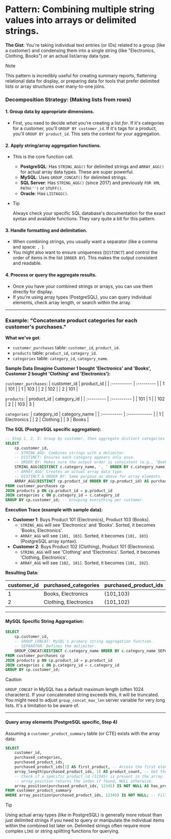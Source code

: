 # Pattern: Combining multiple string values into arrays or delimited strings.

**The Gist**: You're taking individual text entries (or IDs) related to a group (like a customer) and condensing them into a single string (like "Electronics, Clothing, Books") or an actual list/array data type.

> [!NOTE]
> This pattern is incredibly useful for creating summary reports, flattening relational data for display, or preparing data for tools that prefer delimited lists or array structures over many-to-one joins.

### Decomposition Strategy: (Making lists from rows)

#### 1. Group data by appropriate dimensions.

*   First, you need to decide *what* you're creating a list *for*. If it's categories for a customer, you'll `GROUP BY customer_id`. If it's tags for a product, you'll `GROUP BY product_id`. This sets the context for your aggregation.

#### 2. Apply string/array aggregation functions.

*   This is the core function call.
    *   **PostgreSQL**: Has `STRING_AGG()` for delimited strings and `ARRAY_AGG()` for actual array data types. These are super powerful.
    *   **MySQL**: Uses `GROUP_CONCAT()` for delimited strings.
    *   **SQL Server**: Has `STRING_AGG()` (since 2017) and previously `FOR XML PATH('')` or `STUFF()`.
    *   **Oracle**: Has `LISTAGG()`.

*   > [!TIP]
    > Always check your specific SQL database's documentation for the exact syntax and available functions. They vary quite a bit for this pattern.

#### 3. Handle formatting and delimitation.

*   When combining strings, you usually want a separator (like a comma and space: `, `).
*   You might also want to ensure uniqueness (`DISTINCT`) and control the order of items in the list (`ORDER BY`). This makes the output consistent and readable.

#### 4. Process or query the aggregate results.

*   Once you have your combined strings or arrays, you can use them directly for display.
*   If you're using array types (PostgreSQL), you can query individual elements, check array length, or search within the array.

---

### Example: "Concatenate product categories for each customer's purchases."

**What we've got**:
*   `customer_purchases` table: `customer_id`, `product_id`.
*   `products` table: `product_id`, `category_id`.
*   `categories` table: `category_id`, `category_name`.

**Sample Data (Imagine Customer 1 bought 'Electronics' and 'Books', Customer 2 bought 'Clothing' and 'Electronics'):**

`customer_purchases`:
| customer_id | product_id |
| :---------- | :--------- |
| 1           | 101        |
| 1           | 103        |
| 2           | 102        |
| 2           | 101        |

`products`:
| product_id | category_id |
| :--------- | :---------- |
| 101        | 1           |
| 102        | 2           |
| 103        | 3           |

`categories`:
| category_id | category_name |
| :---------- | :------------ |
| 1           | Electronics   |
| 2           | Clothing      |
| 3           | Books         |

**The SQL (PostgreSQL specific aggregation):**

```sql
-- Step 1, 2, 3: Group by customer, then aggregate distinct categories and product IDs.
SELECT
    cp.customer_id,
    -- STRING_AGG: Combines strings with a delimiter.
    -- DISTINCT: Ensures each category appears only once.
    -- ORDER BY: Makes sure the output order is consistent (e.g., "Books, Electronics").
    STRING_AGG(DISTINCT c.category_name, ', ' ORDER BY c.category_name) AS purchased_categories,
    -- ARRAY_AGG: Creates an actual array data type.
    -- DISTINCT & ORDER BY: Same purpose as above for array elements.
    ARRAY_AGG(DISTINCT cp.product_id ORDER BY cp.product_id) AS purchased_product_ids
FROM customer_purchases cp
JOIN products p ON cp.product_id = p.product_id
JOIN categories c ON p.category_id = c.category_id
GROUP BY cp.customer_id; -- Grouping everything per customer.
```

**Execution Trace (example with sample data):**

*   **Customer 1**: Buys Product 101 (Electronics), Product 103 (Books).
    *   `STRING_AGG` will see 'Electronics' and 'Books'. Sorted, it becomes 'Books, Electronics'.
    *   `ARRAY_AGG` will see `[101, 103]`. Sorted, it becomes `{101, 103}` (PostgreSQL array syntax).
*   **Customer 2**: Buys Product 102 (Clothing), Product 101 (Electronics).
    *   `STRING_AGG` will see 'Clothing' and 'Electronics'. Sorted, it becomes 'Clothing, Electronics'.
    *   `ARRAY_AGG` will see `[102, 101]`. Sorted, it becomes `{101, 102}`.

**Resulting Data:**

| customer_id | purchased_categories    | purchased_product_ids |
| :---------- | :---------------------- | :-------------------- |
| 1           | Books, Electronics      | {101,103}             |
| 2           | Clothing, Electronics   | {101,102}             |

---

#### MySQL Specific String Aggregation:

```sql
SELECT
    cp.customer_id,
    -- GROUP_CONCAT: MySQL's primary string aggregation function.
    -- SEPARATOR: Defines the delimiter.
    GROUP_CONCAT(DISTINCT c.category_name ORDER BY c.category_name SEPARATOR ', ') AS purchased_categories
FROM customer_purchases cp
JOIN products p ON cp.product_id = p.product_id
JOIN categories c ON p.category_id = c.category_id
GROUP BY cp.customer_id;
```

> [!CAUTION]
> `GROUP_CONCAT` in MySQL has a default maximum length (often 1024 characters). If your concatenated string exceeds this, it will be truncated. You might need to adjust `group_concat_max_len` server variable for very long lists. It's a limitation to be aware of.

---

#### Query array elements (PostgreSQL specific, Step 4)

Assuming a `customer_product_summary` table (or CTE) exists with the array data:

```sql
SELECT
    customer_id,
    purchased_categories,
    purchased_product_ids,
    purchased_product_ids[1] AS first_product, -- Access the first element (arrays are 1-indexed in Postgres).
    array_length(purchased_product_ids, 1) AS product_count, -- Get the number of elements in the array.
    -- Check if a specific product_id (12345) is present in the array.
    -- array_position returns the index if found, NULL otherwise.
    array_position(purchased_product_ids, 12345) IS NOT NULL AS has_product_12345
FROM customer_product_summary
WHERE array_position(purchased_product_ids, 12345) IS NOT NULL; -- Filter for customers who bought product 12345.
```

> [!TIP]
> Using actual array types (like in PostgreSQL) is generally more robust than just delimited strings if you need to query or manipulate the individual items within the combined list later on. Delimited strings often require more complex `LIKE` or string splitting functions for querying.
